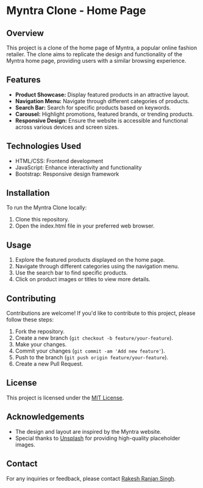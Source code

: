 # Myntra Clone - Home Page

## Overview
This project is a clone of the home page of Myntra, a popular online fashion retailer. The clone aims to replicate the design and functionality of the Myntra home page, providing users with a similar browsing experience.

## Features
- **Product Showcase:** Display featured products in an attractive layout.
- **Navigation Menu:** Navigate through different categories of products.
- **Search Bar:** Search for specific products based on keywords.
- **Carousel:** Highlight promotions, featured brands, or trending products.
- **Responsive Design:** Ensure the website is accessible and functional across various devices and screen sizes.


## Technologies Used
- HTML/CSS: Frontend development
- JavaScript: Enhance interactivity and functionality
- Bootstrap: Responsive design framework

## Installation
To run the Myntra Clone locally:
1. Clone this repository.
2. Open the index.html file in your preferred web browser.

## Usage
1. Explore the featured products displayed on the home page.
2. Navigate through different categories using the navigation menu.
3. Use the search bar to find specific products.
4. Click on product images or titles to view more details.

## Contributing
Contributions are welcome! If you'd like to contribute to this project, please follow these steps:
1. Fork the repository.
2. Create a new branch (`git checkout -b feature/your-feature`).
3. Make your changes.
4. Commit your changes (`git commit -am 'Add new feature'`).
5. Push to the branch (`git push origin feature/your-feature`).
6. Create a new Pull Request.

## License
This project is licensed under the [MIT License](LICENSE).

## Acknowledgements
- The design and layout are inspired by the Myntra website.
- Special thanks to [Unsplash](https://Myntra.com/) for providing high-quality placeholder images.

## Contact
For any inquiries or feedback, please contact [Rakesh Ranjan Singh](mailto:rajeshks111975@gmail.com).
